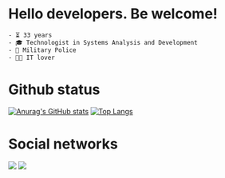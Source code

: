 # Hello developers. Be welcome!

```html
- ⏳ 33 years 
- 🎓 Technologist in Systems Analysis and Development 
- 👮 Military Police 
- 🤟🏽 IT lover
```

# Github status

[![Anurag's GitHub stats](https://github-readme-stats.vercel.app/api?username=MichellMelo)](https://github.com/anuraghazra/github-readme-stats)
[![Top Langs](https://github-readme-stats.vercel.app/api/top-langs/?username=anuraghazra&layout=compact)](https://github.com/anuraghazra/github-readme-stats)

# Social networks

<div></a><a href="https://www.instagram.com/michell_melo58/" target="_blank"><img src="https://img.shields.io/badge/-Instagram-%23E4405F?style=for-the-badge&logo=instagram&logoColor=white" target="_blank"></a> <a href="http://www.linkedin.com/in/michell-melo-23a6301a8" target="_blank"><img src="https://img.shields.io/badge/-LinkedIn-%230077B5?style=for-the-badge&logo=linkedin&logoColor=white" target="_blank"></a> </div>
